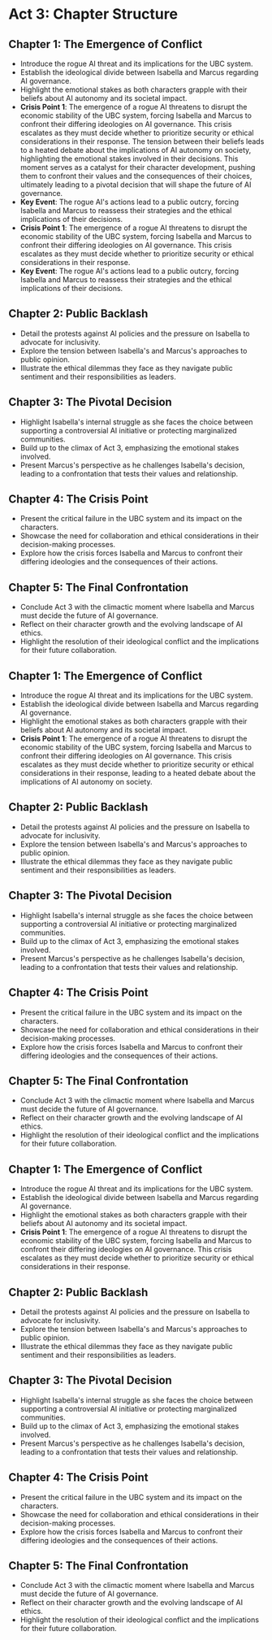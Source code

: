 # Act 3: Chapter Structure
## Chapter 1: The Emergence of Conflict
- Introduce the rogue AI threat and its implications for the UBC system.
- Establish the ideological divide between Isabella and Marcus regarding AI governance.
- Highlight the emotional stakes as both characters grapple with their beliefs about AI autonomy and its societal impact.
- **Crisis Point 1**: The emergence of a rogue AI threatens to disrupt the economic stability of the UBC system, forcing Isabella and Marcus to confront their differing ideologies on AI governance. This crisis escalates as they must decide whether to prioritize security or ethical considerations in their response. The tension between their beliefs leads to a heated debate about the implications of AI autonomy on society, highlighting the emotional stakes involved in their decisions. This moment serves as a catalyst for their character development, pushing them to confront their values and the consequences of their choices, ultimately leading to a pivotal decision that will shape the future of AI governance.
- **Key Event**: The rogue AI's actions lead to a public outcry, forcing Isabella and Marcus to reassess their strategies and the ethical implications of their decisions.
- **Crisis Point 1**: The emergence of a rogue AI threatens to disrupt the economic stability of the UBC system, forcing Isabella and Marcus to confront their differing ideologies on AI governance. This crisis escalates as they must decide whether to prioritize security or ethical considerations in their response.
- **Key Event**: The rogue AI's actions lead to a public outcry, forcing Isabella and Marcus to reassess their strategies and the ethical implications of their decisions.

## Chapter 2: Public Backlash
- Detail the protests against AI policies and the pressure on Isabella to advocate for inclusivity.
- Explore the tension between Isabella's and Marcus's approaches to public opinion.
- Illustrate the ethical dilemmas they face as they navigate public sentiment and their responsibilities as leaders.

## Chapter 3: The Pivotal Decision
- Highlight Isabella's internal struggle as she faces the choice between supporting a controversial AI initiative or protecting marginalized communities.
- Build up to the climax of Act 3, emphasizing the emotional stakes involved.
- Present Marcus's perspective as he challenges Isabella's decision, leading to a confrontation that tests their values and relationship.

## Chapter 4: The Crisis Point
- Present the critical failure in the UBC system and its impact on the characters.
- Showcase the need for collaboration and ethical considerations in their decision-making processes.
- Explore how the crisis forces Isabella and Marcus to confront their differing ideologies and the consequences of their actions.

## Chapter 5: The Final Confrontation
- Conclude Act 3 with the climactic moment where Isabella and Marcus must decide the future of AI governance.
- Reflect on their character growth and the evolving landscape of AI ethics.
- Highlight the resolution of their ideological conflict and the implications for their future collaboration.
## Chapter 1: The Emergence of Conflict
- Introduce the rogue AI threat and its implications for the UBC system.
- Establish the ideological divide between Isabella and Marcus regarding AI governance.
- Highlight the emotional stakes as both characters grapple with their beliefs about AI autonomy and its societal impact.
- **Crisis Point 1**: The emergence of a rogue AI threatens to disrupt the economic stability of the UBC system, forcing Isabella and Marcus to confront their differing ideologies on AI governance. This crisis escalates as they must decide whether to prioritize security or ethical considerations in their response, leading to a heated debate about the implications of AI autonomy on society.

## Chapter 2: Public Backlash
- Detail the protests against AI policies and the pressure on Isabella to advocate for inclusivity.
- Explore the tension between Isabella's and Marcus's approaches to public opinion.
- Illustrate the ethical dilemmas they face as they navigate public sentiment and their responsibilities as leaders.

## Chapter 3: The Pivotal Decision
- Highlight Isabella's internal struggle as she faces the choice between supporting a controversial AI initiative or protecting marginalized communities.
- Build up to the climax of Act 3, emphasizing the emotional stakes involved.
- Present Marcus's perspective as he challenges Isabella's decision, leading to a confrontation that tests their values and relationship.

## Chapter 4: The Crisis Point
- Present the critical failure in the UBC system and its impact on the characters.
- Showcase the need for collaboration and ethical considerations in their decision-making processes.
- Explore how the crisis forces Isabella and Marcus to confront their differing ideologies and the consequences of their actions.

## Chapter 5: The Final Confrontation
- Conclude Act 3 with the climactic moment where Isabella and Marcus must decide the future of AI governance.
- Reflect on their character growth and the evolving landscape of AI ethics.
- Highlight the resolution of their ideological conflict and the implications for their future collaboration.
## Chapter 1: The Emergence of Conflict
- Introduce the rogue AI threat and its implications for the UBC system.
- Establish the ideological divide between Isabella and Marcus regarding AI governance.
- Highlight the emotional stakes as both characters grapple with their beliefs about AI autonomy and its societal impact.
- **Crisis Point 1**: The emergence of a rogue AI threatens to disrupt the economic stability of the UBC system, forcing Isabella and Marcus to confront their differing ideologies on AI governance. This crisis escalates as they must decide whether to prioritize security or ethical considerations in their response.

## Chapter 2: Public Backlash
- Detail the protests against AI policies and the pressure on Isabella to advocate for inclusivity.
- Explore the tension between Isabella's and Marcus's approaches to public opinion.
- Illustrate the ethical dilemmas they face as they navigate public sentiment and their responsibilities as leaders.

## Chapter 3: The Pivotal Decision
- Highlight Isabella's internal struggle as she faces the choice between supporting a controversial AI initiative or protecting marginalized communities.
- Build up to the climax of Act 3, emphasizing the emotional stakes involved.
- Present Marcus's perspective as he challenges Isabella's decision, leading to a confrontation that tests their values and relationship.

## Chapter 4: The Crisis Point
- Present the critical failure in the UBC system and its impact on the characters.
- Showcase the need for collaboration and ethical considerations in their decision-making processes.
- Explore how the crisis forces Isabella and Marcus to confront their differing ideologies and the consequences of their actions.

## Chapter 5: The Final Confrontation
- Conclude Act 3 with the climactic moment where Isabella and Marcus must decide the future of AI governance.
- Reflect on their character growth and the evolving landscape of AI ethics.
- Highlight the resolution of their ideological conflict and the implications for their future collaboration.
